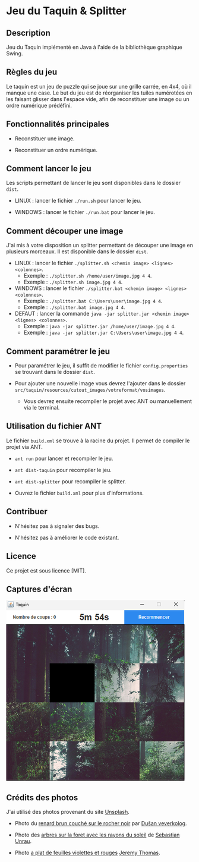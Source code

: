 # Jeu du Taquin & Splitter

## Description

Jeu du Taquin implémenté en Java à l'aide de la bibliothèque graphique Swing.

## Règles du jeu

Le taquin est un jeu de puzzle qui se joue sur une grille carrée, en 4x4, où il manque une case. 
Le but du jeu est de réorganiser les tuiles numérotées en les faisant glisser dans l'espace vide, afin de reconstituer une image ou un ordre numérique prédéfini.

## Fonctionnalités principales

+ Reconstituer une image.

+ Reconstituer un ordre numérique.

## Comment lancer le jeu

Les scripts permettant de lancer le jeu sont disponibles dans le dossier `dist`.

+ LINUX : lancer le fichier `./run.sh` pour lancer le jeu.

+ WINDOWS : lancer le fichier `./run.bat` pour lancer le jeu.

## Comment découper une image

J'ai mis à votre disposition un splitter permettant de découper une image en plusieurs morceaux. Il est disponible dans le dossier `dist`.

+ LINUX : lancer le fichier `./splitter.sh <chemin image> <lignes> <colonnes>`.
    + Exemple : `./splitter.sh /home/user/image.jpg 4 4`.
    + Exemple : `./splitter.sh image.jpg 4 4`.
+ WINDOWS : lancer le fichier `./splitter.bat <chemin image> <lignes> <colonnes>`.
    + Exemple : `./splitter.bat C:\Users\user\image.jpg 4 4`.
    + Exemple : `./splitter.bat image.jpg 4 4`.
+ DEFAUT : lancer la commande `java -jar splitter.jar <chemin image> <lignes> <colonnes>`.
    + Exemple : `java -jar splitter.jar /home/user/image.jpg 4 4`.
    + Exemple : `java -jar splitter.jar C:\Users\user\image.jpg 4 4`.

## Comment paramétrer le jeu

+ Pour paramétrer le jeu, il suffit de modifier le fichier `config.properties` se trouvant dans le dossier `dist`.

+ Pour ajouter une nouvelle image vous devrez l'ajouter dans le dossier `src/taquin/resources/cutout_images/votreformat/vosimages`. 
  + Vous devrez ensuite recompiler le projet avec ANT ou manuellement via le terminal.

## Utilisation du fichier ANT

Le fichier `build.xml` se trouve à la racine du projet. Il permet de compiler le projet via ANT.

+ `ant run` pour lancer et recompiler le jeu.

+ `ant dist-taquin` pour recompiler le jeu.

+ `ant dist-splitter` pour recompiler le splitter.

+ Ouvrez le fichier `build.xml` pour plus d'informations.

## Contribuer

+ N'hésitez pas à signaler des bugs.

+ N'hésitez pas à améliorer le code existant.

## Licence

Ce projet est sous licence [MIT].

## Captures d'écran

![Taquin](./screenshots/taquin.png)

## Crédits des photos

J'ai utilisé des photos provenant du site [Unsplash](https://unsplash.com/).

+ Photo du [renard brun couché sur le rocher noir](https://unsplash.com/fr/photos/renard-brun-couche-sur-le-rocher-noir-nOsJYzXEG98) par [Dušan veverkolog](https://unsplash.com/fr/@veverkolog).

+ Photo des [arbres sur la foret avec les rayons du soleil](https://unsplash.com/fr/photos/arbres-sur-la-foret-avec-les-rayons-du-soleil-sp-p7uuT0tw) de [Sebastian Unrau](https://unsplash.com/fr/@sebastian_unrau).

+ Photo [a plat de feuilles violettes et rouges](https://unsplash.com/fr/photos/photographie-a-plat-de-feuilles-violettes-et-rouges-O6N9RV2rzX8) [Jeremy Thomas](https://unsplash.com/fr/@jeremythomasphoto).
